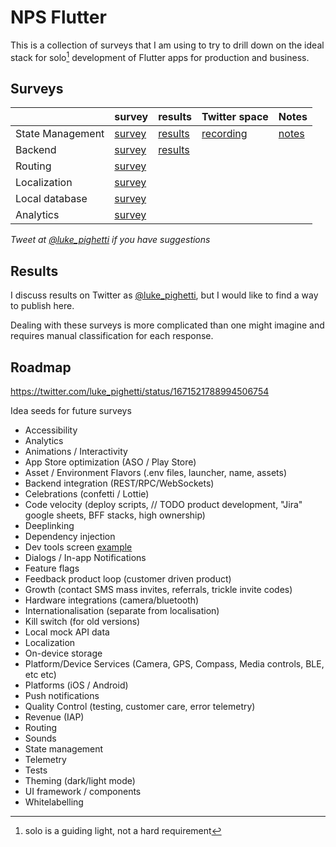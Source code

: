 # NPS Flutter

This is a collection of surveys that I am using to try to drill down on the ideal stack for solo[^1] development of Flutter apps for production and business.

## Surveys

|                  | survey                                         | results                                | Twitter space                                           | Notes                              |
| ---------------- | ---------------------------------------------- | -------------------------------------- | ------------------------------------------------------- | ---------------------------------- |
| State Management | [survey](https://forms.gle/QrZThXApMRxfZiNL8)  | [results](results/state-management.md) | [recording](https://twitter.com/i/spaces/1OdKrzWqjvwKX) | [notes](notes/state-management.md) |
| Backend          | [survey](https://forms.gle/ED7oZQJWgbS1kCEH7)  | [results](results/backend.md)          |                                                         |                                    |
| Routing          | [survey](https://forms.gle/bnZWA1GMX6WZkgJu8)  |                                        |                                                         |                                    |
| Localization     | [survey](https://forms.gle/pGNtC6tY8qfwaDvg6)  |                                        |                                                         |                                    |
| Local database   | [survey](https://forms.gle/xVzxFtBiCLjDrR6t5)  |                                        |                                                         |                                    |
| Analytics        | [survey](https://forms.gle/xmHkb99qrpSY3Yxg8)  |                                        |                                                         |                                    |


*Tweet at [@luke_pighetti](https://twitter.com/luke_pighetti) if you have suggestions*

## Results

I discuss results on Twitter as [@luke_pighetti](https://twitter.com/luke_pighetti), but I would like to find a way to publish here.

Dealing with these surveys is more complicated than one might imagine and requires manual classification for each response.

## Roadmap

https://twitter.com/luke_pighetti/status/1671521788994506754

Idea seeds for future surveys

- Accessibility
- Analytics
- Animations / Interactivity
- App Store optimization (ASO / Play Store)
- Asset / Environment Flavors (.env files, launcher, name, assets)
- Backend integration (REST/RPC/WebSockets)
- Celebrations (confetti / Lottie)
- Code velocity (deploy scripts, // TODO product development, "Jira" google sheets, BFF stacks, high ownership)
- Deeplinking
- Dependency injection
- Dev tools screen [example](https://twitter.com/SebastianRoehl/status/1671885451324723201)
- Dialogs / In-app Notifications
- Feature flags
- Feedback product loop (customer driven product)
- Growth (contact SMS mass invites, referrals, trickle invite codes)
- Hardware integrations (camera/bluetooth)
- Internationalisation (separate from localisation)
- Kill switch (for old versions)
- Local mock API data
- Localization
- On-device storage
- Platform/Device Services (Camera, GPS, Compass, Media controls, BLE, etc etc)
- Platforms (iOS / Android)
- Push notifications
- Quality Control (testing, customer care, error telemetry)
- Revenue (IAP)
- Routing
- Sounds
- State management
- Telemetry
- Tests
- Theming (dark/light mode)
- UI framework / components
- Whitelabelling

[^1]: solo is a guiding light, not a hard requirement
